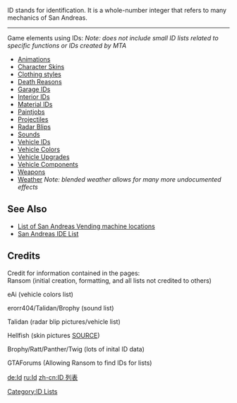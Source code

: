 ID stands for identification. It is a whole-number integer that refers to many mechanics of San Andreas.

------------------------------------------------------------------------

Game elements using IDs: *Note: does not include small ID lists related to specific functions or IDs created by MTA*

-   [Animations](/docs/animations.md "wikilink")
-   [Character Skins](/docs/character_skins.md "wikilink")
-   [Clothing styles](/docs/cj_clothes.md "wikilink")
-   [Death Reasons](/docs/death_reasons.md "wikilink")
-   [Garage IDs](/docs/garage.md "wikilink")
-   [Interior IDs](/docs/interior_ids.md "wikilink")
-   [Material IDs](/docs/material_ids.md "wikilink")
-   [Paintjobs](/docs/paintjob.md "wikilink")
-   [Projectiles](/docs/projectiles.md "wikilink")
-   [Radar Blips](/docs/radar_blips.md "wikilink")
-   [Sounds](/docs/sounds.md "wikilink")
-   [Vehicle IDs](/docs/vehicle_ids.md "wikilink")
-   [Vehicle Colors](/docs/vehicle_colors.md "wikilink")
-   [Vehicle Upgrades](/docs/vehicle_upgrades.md "wikilink")
-   [Vehicle Components](/docs/vehicle_components.md "wikilink")
-   [Weapons](/docs/weapons.md "wikilink")
-   [Weather](/docs/weather.md "wikilink") *Note: blended weather allows for many more undocumented effects*

See Also
--------

-   [List of San Andreas Vending machine locations](/docs/vending.md "wikilink")
-   [San Andreas IDE List](/docs/ide_list.md "wikilink")

Credits
-------

Credit for information contained in the pages:  
Ransom (initial creation, formatting, and all lists not credited to others)

eAi (vehicle colors list)

erorr404/Talidan/Brophy (sound list)

Talidan (radar blip pictures/vehicle list)

Hellfish (skin pictures [SOURCE](http://www.gtaforums.com/index.php?showtopic=205220))

Brophy/Ratt/Panther/Twig (lots of inital ID data)

GTAForums (Allowing Ransom to find IDs for lists)

[de:Id](/docs/de:id.md "wikilink") [ru:Id](/docs/ru:id.md "wikilink") [zh-cn:ID 列表](/docs/zh-cn:id_列表.md "wikilink")

[Category:ID Lists](/docs/category:id_lists.md "wikilink")
